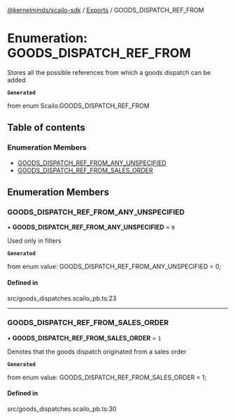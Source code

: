 [@kernelminds/scailo-sdk](../README.md) / [Exports](../modules.md) / GOODS\_DISPATCH\_REF\_FROM

# Enumeration: GOODS\_DISPATCH\_REF\_FROM

Stores all the possible references from which a goods dispatch can be added

**`Generated`**

from enum Scailo.GOODS_DISPATCH_REF_FROM

## Table of contents

### Enumeration Members

- [GOODS\_DISPATCH\_REF\_FROM\_ANY\_UNSPECIFIED](GOODS_DISPATCH_REF_FROM.md#goods_dispatch_ref_from_any_unspecified)
- [GOODS\_DISPATCH\_REF\_FROM\_SALES\_ORDER](GOODS_DISPATCH_REF_FROM.md#goods_dispatch_ref_from_sales_order)

## Enumeration Members

### GOODS\_DISPATCH\_REF\_FROM\_ANY\_UNSPECIFIED

• **GOODS\_DISPATCH\_REF\_FROM\_ANY\_UNSPECIFIED** = ``0``

Used only in filters

**`Generated`**

from enum value: GOODS_DISPATCH_REF_FROM_ANY_UNSPECIFIED = 0;

#### Defined in

src/goods_dispatches.scailo_pb.ts:23

___

### GOODS\_DISPATCH\_REF\_FROM\_SALES\_ORDER

• **GOODS\_DISPATCH\_REF\_FROM\_SALES\_ORDER** = ``1``

Denotes that the goods dispatch originated from a sales order

**`Generated`**

from enum value: GOODS_DISPATCH_REF_FROM_SALES_ORDER = 1;

#### Defined in

src/goods_dispatches.scailo_pb.ts:30
